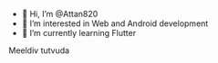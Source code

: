 - 👋 Hi, I’m @Attan820
- 👀 I’m interested in Web and Android development
- 🌱 I’m currently learning Flutter

Meeldiv tutvuda

